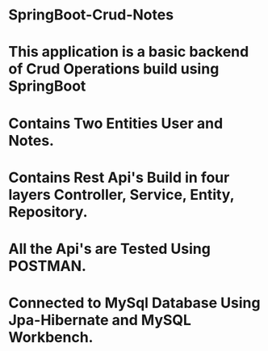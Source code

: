 # SpringBoot-Crud-Notes
# This application is a basic backend of Crud Operations build using SpringBoot
# Contains Two Entities User and Notes.
# Contains Rest Api's Build in four layers Controller, Service, Entity, Repository.
# All the Api's are Tested Using POSTMAN.
# Connected to MySql Database Using Jpa-Hibernate and MySQL Workbench.

